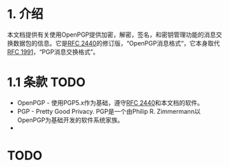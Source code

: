 # 1. 介绍
本文档提供有关使用OpenPGP提供加密，解密，签名，和密钥管理功能的消息交换数据包的信息。它是[RFC 2440]的修订版，“OpenPGP消息格式“，它本身取代[RFC 1991]，“PGP消息交换格式”。

# 1.1 条款 TODO
* OpenPGP - 使用PGP5.x作为基础，遵守[RFC 2440]和本文档的软件。
* PGP - Pretty Good Privacy. PGP是一个由Philip R. Zimmermann以OpenPGP为基础开发的软件系统家族。
* 

# TODO

[RFC 1991]: https://tools.ietf.org/html/rfc1991 "PGP Message Exchange Format"
[RFC 2440]: https://tools.ietf.org/html/rfc2440 "OpenPGP Message Format"